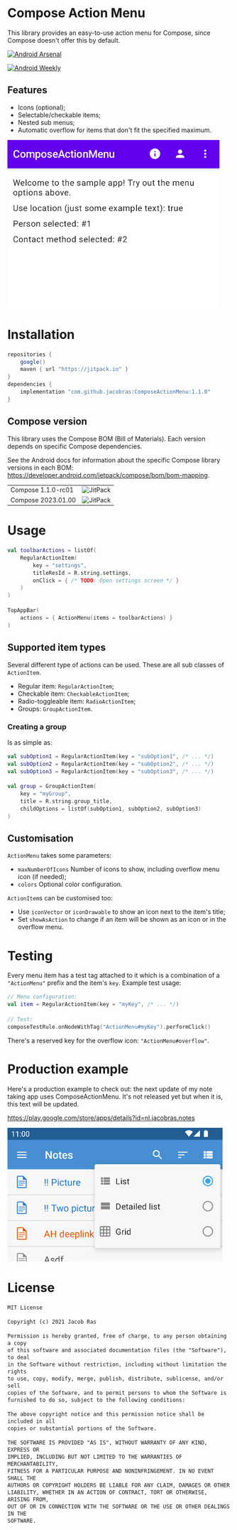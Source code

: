 # Compose Action Menu

This library provides an easy-to-use action menu for Compose, since Compose doesn't offer this by default.

[![Android Arsenal]( https://img.shields.io/badge/Android%20Arsenal-ComposeActionMenu-green.svg?style=flat )]( https://android-arsenal.com/details/1/8261 )

[![Android Weekly](https://androidweekly.net/issues/issue-499/badge)](https://androidweekly.net/issues/issue-499/)

## Features

- Icons (optional);
- Selectable/checkable items;
- Nested sub menus;
- Automatic overflow for items that don't fit the specified maximum.

![Animated preview image](preview.gif)

# Installation

```groovy
repositories {
    google()
    maven { url "https://jitpack.io" }
}
dependencies {
    implementation "com.github.jacobras:ComposeActionMenu:1.1.0"
}
```

## Compose version

This library uses the Compose BOM (Bill of Materials). Each version depends on specific Compose dependencies.

See the Android docs for information about the specific Compose library versions in each BOM: https://developer.android.com/jetpack/compose/bom/bom-mapping.

<table>
 <tr>
  <td>Compose 1.1.0-rc01</td><td><img alt="JitPack" src="https://img.shields.io/jitpack/version/com.github.jacobras/composeactionmenu.svg?versionPrefix=1.0.0"></td>
 </tr>
 <tr>
  <td>Compose 2023.01.00</td><td><img alt="JitPack" src="https://img.shields.io/jitpack/version/com.github.jacobras/composeactionmenu.svg?versionPrefix=1.1.0"></td>
 </tr>
</table>

# Usage

```kotlin
val toolbarActions = listOf(
    RegularActionItem(
        key = "settings",
        titleResId = R.string.settings,
        onClick = { /* TODO: Open settings screen */ }
    )
)

TopAppBar(
    actions = { ActionMenu(items = toolbarActions) }
)
```

## Supported item types

Several different type of actions can be used. These are all sub classes of `ActionItem`.

- Regular item: `RegularActionItem`;
- Checkable item: `CheckableActionItem`;
- Radio-toggleable item: `RadioActionItem`;
- Groups: `GroupActionItem`.

### Creating a group

Is as simple as:

```kotlin
val subOption1 = RegularActionItem(key = "subOption1", /* ... */)
val subOption2 = RegularActionItem(key = "subOption2", /* ... */)
val subOption3 = RegularActionItem(key = "subOption3", /* ... */)

val group = GroupActionItem(
    key = "myGroup",
    title = R.string.group_title,
    childOptions = listOf(subOption1, subOption2, subOption3)
)
```

## Customisation

`ActionMenu` takes some parameters:

- `maxNumberOfIcons` Number of icons to show, including overflow menu icon (if needed);
- `colors` Optional color configuration.

`ActionItem`s can be customised too:

- Use `iconVector` or `iconDrawable` to show an icon next to the item's title;
- Set `showAsAction` to change if an item will be shown as an icon or in the overflow menu.

# Testing

Every menu item has a test tag attached to it which is a combination of a `"ActionMenu"` prefix and the item's `key`. Example test usage:

```kotlin
// Menu configuration:
val item = RegularActionItem(key = "myKey", /* ... */)

// Test:
composeTestRule.onNodeWithTag("ActionMenu#myKey").performClick()
```

There's a reserved key for the overflow icon: `"ActionMenu#overflow"`.

# Production example

Here's a production example to check out: the next update of my note taking app uses ComposeActionMenu. It's not released yet but when it
is, this text will be updated.

<https://play.google.com/store/apps/details?id=nl.jacobras.notes>

![](preview_notes.png)

# License

```
MIT License

Copyright (c) 2021 Jacob Ras

Permission is hereby granted, free of charge, to any person obtaining a copy
of this software and associated documentation files (the "Software"), to deal
in the Software without restriction, including without limitation the rights
to use, copy, modify, merge, publish, distribute, sublicense, and/or sell
copies of the Software, and to permit persons to whom the Software is
furnished to do so, subject to the following conditions:

The above copyright notice and this permission notice shall be included in all
copies or substantial portions of the Software.

THE SOFTWARE IS PROVIDED "AS IS", WITHOUT WARRANTY OF ANY KIND, EXPRESS OR
IMPLIED, INCLUDING BUT NOT LIMITED TO THE WARRANTIES OF MERCHANTABILITY,
FITNESS FOR A PARTICULAR PURPOSE AND NONINFRINGEMENT. IN NO EVENT SHALL THE
AUTHORS OR COPYRIGHT HOLDERS BE LIABLE FOR ANY CLAIM, DAMAGES OR OTHER
LIABILITY, WHETHER IN AN ACTION OF CONTRACT, TORT OR OTHERWISE, ARISING FROM,
OUT OF OR IN CONNECTION WITH THE SOFTWARE OR THE USE OR OTHER DEALINGS IN THE
SOFTWARE.
```
